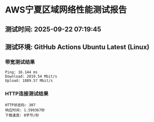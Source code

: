 # AWS宁夏区域网络性能测试报告
## 测试时间: 2025-09-22 07:19:45
## 测试环境: GitHub Actions Ubuntu Latest (Linux)

### 带宽测试结果
```
Ping: 16.144 ms
Download: 2019.54 Mbit/s
Upload: 1889.57 Mbit/s
```

### HTTP连接测试结果
```
HTTP状态码: 307
响应时间: 1.599367秒
下载速度: 0字节/秒
```

